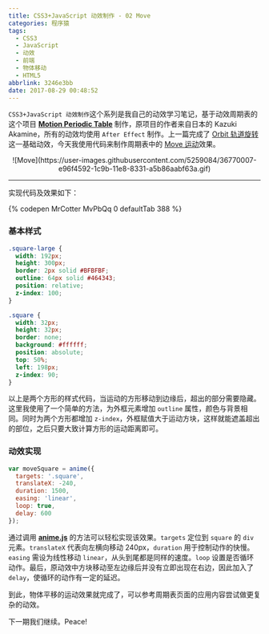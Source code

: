 ```yaml
---
title: CSS3+JavaScript 动效制作 - 02 Move
categories: 程序猿
tags:
  - CSS3
  - JavaScript
  - 动效
  - 前端
  - 物体移动
  - HTML5
abbrlink: 3246e3bb
date: 2017-08-29 00:48:52
---
```


`CSS3+JavaScript 动效制作`这个系列是我自己的动效学习笔记，基于动效周期表的这个项目 **[Motion Periodic Table](http://foxcodex.html.xdomain.jp/index.html)** 制作，原项目的作者来自日本的 Kazuki Akamine，所有的动效均使用 `After Effect` 制作。上一篇完成了 [Orbit 轨道旋转](http://kris2d.info/posts/872af450/)这一基础动效，今天我使用代码来制作周期表中的 [Move 运动](http://foxcodex.html.xdomain.jp/Move.html)效果。

<p align="center">
![Move](https://user-images.githubusercontent.com/5259084/36770007-e96f4592-1c9b-11e8-8331-a5b86aabf63a.gif)
</p>

<!--more-->

-----

实现代码及效果如下：

{% codepen MrCotter MvPbQq 0 defaultTab 388 %}

### 基本样式

```css
.square-large {
  width: 192px;
  height: 300px;
  border: 2px solid #BFBFBF;
  outline: 64px solid #464343;
  position: relative;
  z-index: 100;
}

.square {
  width: 32px;
  height: 32px;
  border: none;
  background: #ffffff;
  position: absolute;
  top: 50%;
  left: 198px;
  z-index: 90;
}
```

以上是两个方形的样式代码，当运动的方形移动到边缘后，超出的部分需要隐藏。这里我使用了一个简单的方法，为外框元素增加 `outline` 属性，颜色与背景相同。同时为两个方形都增加 `z-index`，外框赋值大于运动方块，这样就能遮盖超出的部位，之后只要大致计算方形的运动距离即可。

### 动效实现

```javascript
var moveSquare = anime({
  targets: '.square',
  translateX: -240,
  duration: 1500,
  easing: 'linear',
  loop: true,
  delay: 600
});
```

通过调用 **[anime.js](http://animejs.com/)** 的方法可以轻松实现该效果。`targets` 定位到 `square` 的 `div` 元素。`translateX` 代表向左横向移动 240px，`duration` 用于控制动作的快慢。`easing` 需设为线性移动 `linear`，从头到尾都是同样的速度。`loop` 设置是否循环动作。最后，原动效中方块移动至左边缘后并没有立即出现在右边，因此加入了 `delay`，使循环的动作有一定的延迟。

到此，物体平移的运动效果就完成了，可以参考周期表页面的应用内容尝试做更复杂的动效。

下一期我们继续。Peace!


